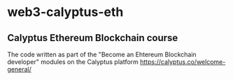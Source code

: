 # web3-calyptus-eth

## Calyptus Ethereum Blockchain course

The code written as part of the "Become an Ehtereum Blockchain developer" modules on the Calyptus platform
https://calyptus.co/welcome-general/ 
